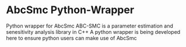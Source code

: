 # AbcSmc Python-Wrapper
Python wrapper for AbcSmc 
ABC-SMC is a parameter estimation and senesitivity analysis library in C++
A python wrapper is being developed here to ensure python users can make use of AbcSmc 
